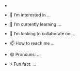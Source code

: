 -

- 👀 I’m interested in ...
- 🌱 I’m currently learning ...
- 💞️ I’m looking to collaborate on ...
- 📫 How to reach me ...
- 😄 Pronouns: ...
- ⚡ Fun fact: ...

<!---
Farshadiu/Farshadiu is a ✨ special ✨ repository because its `README.md` (this file) appears on your GitHub profile.
You can click the Preview link to take a look at your changes.
--->
